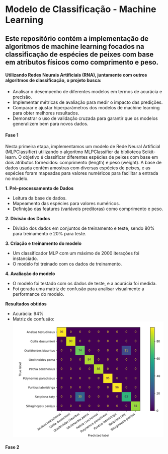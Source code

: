 # Modelo de Classificação - Machine Learning

## Este repositório contém a implementação de algoritmos de machine learning focados na classificação de espécies de peixes com base em atributos físicos como comprimento e peso. 

#### Utilizando Redes Neurais Artificiais (RNA), juntamente com outros algoritmos de classificação, o projeto busca:

* Analisar o desempenho de diferentes modelos em termos de acurácia e precisão.
* Implementar métricas de avaliação para medir o impacto das predições.
* Comparar e ajustar hiperparâmetros dos modelos de machine learning para obter melhores resultados.
* Demonstrar o uso de validação cruzada para garantir que os modelos generalizem bem para novos dados.

#### Fase 1

Nesta primeira etapa, implementamos um modelo de Rede Neural Artificial (MLPClassifier) utilizando o algoritmo MLPClassifier da biblioteca Scikit-learn. O objetivo é classificar diferentes espécies de peixes com base em dois atributos fornecidos: comprimento (length) e peso (weight). A base de dados usada contém amostras com diversas espécies de peixes, e as espécies foram mapeadas para valores numéricos para facilitar a entrada no modelo.

**1. Pré-processamento de Dados**
* Leitura da base de dados.
* Mapeamento das espécies para valores numéricos.
* Definição das features (variáveis preditoras) como comprimento e peso.

**2. Divisão dos Dados**
* Divisão dos dados em conjuntos de treinamento e teste, sendo 80% para treinamento e 20% para teste.
  
**3. Criação e treinamento do modelo**
* Um classificador MLP com um máximo de 2000 iterações foi instanciado.
* O modelo foi treinado com os dados de treinamento.

**4. Avaliação do modelo**
* O modelo foi testado com os dados de teste, e a acurácia foi medida.
* Foi gerada uma matriz de confusão para analisar visualmente a performance do modelo.

**Resultados obtidos**
* Acurácia: 94%
* Matriz de confusão:
 ![Matriz de confusão](./matriz1.png "Matrz de confusão")

#### Fase 2



